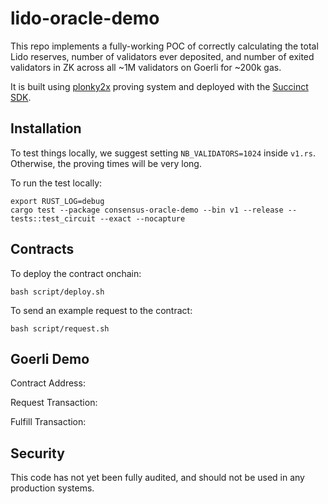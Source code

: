 # lido-oracle-demo

This repo implements a fully-working POC of correctly calculating the total Lido reserves, number of
validators ever deposited, and number of exited validators in ZK across all ~1M validators on Goerli
for ~200k gas.  

It is built using [plonky2x](https://github.com/succinctlabs/succinctx) proving system and deployed 
with the [Succinct SDK](https://github.com/succinctlabs/succinctx).

## Installation

To test things locally, we suggest setting `NB_VALIDATORS=1024` inside `v1.rs`. Otherwise, the 
proving times will be very long.

To run the test locally:

```
export RUST_LOG=debug
cargo test --package consensus-oracle-demo --bin v1 --release -- tests::test_circuit --exact --nocapture
```

## Contracts

To deploy the contract onchain:

```
bash script/deploy.sh
```

To send an example request to the contract:

```
bash script/request.sh
```

## Goerli Demo

Contract Address:

Request Transaction:

Fulfill Transaction:

## Security

This code has not yet been fully audited, and should not be used in any production systems.